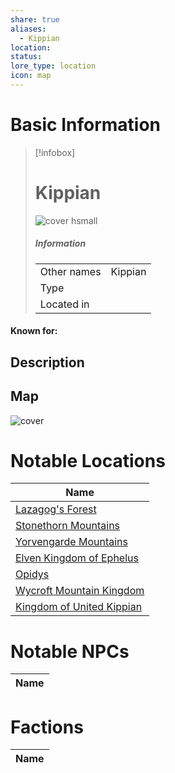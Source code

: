 ```yaml
---
share: true
aliases:
  - Kippian
location: 
status: 
lore_type: location
icon: map
---
```

# Basic Information
> [!infobox]
> # Kippian
> ![cover hsmall](insertimage.png)
> ##### Information
> |   |  |
> | ---- | ---- |
> | Other names | Kippian|
> | Type | 
> | Located in | |
#### Known for:
## Description
## Map
![cover](../../zzz_attachments/The%20Continent%20of%20Kippian%20map.jpg)
# Notable Locations
| Name                                                                           |
| ------------------------------------------------------------------------------ |
| [Lazagog's Forest](../Areas/Lazagog's%20Forest.md)                      |
| [Stonethorn Mountains](../Areas/Stonethorn%20Mountains.md)              |
| [Yorvengarde Mountains](../Areas/Yorvengarde%20Mountains.md)            |
| [Elven Kingdom of Ephelus](../Kingdoms/Elven%20Kingdom%20of%20Ephelus.md)   |
| [Opidys](../Kingdoms/Opidys.md)                                       |
| [Wycroft Mountain Kingdom](../Kingdoms/Wycroft%20Mountain%20Kingdom.md)   |
| [Kingdom of United Kippian](../Kingdoms/Kingdom%20of%20United%20Kippian.md) |

# Notable NPCs
| Name |
| ---- |

# Factions
| Name |
| ---- |
